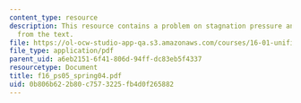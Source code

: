 ```yaml
---
content_type: resource
description: This resource contains a problem on stagnation pressure and another problem
  from the text.
file: https://ol-ocw-studio-app-qa.s3.amazonaws.com/courses/16-01-unified-engineering-i-ii-iii-iv-fall-2005-spring-2006/0b806b622b80c7573225fb4d0f265882_f16_ps05_spring04.pdf
file_type: application/pdf
parent_uid: a6eb2151-6f41-806d-94ff-dc83eb5f4337
resourcetype: Document
title: f16_ps05_spring04.pdf
uid: 0b806b62-2b80-c757-3225-fb4d0f265882
---
```

